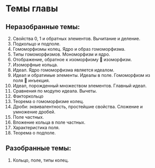 # Темы главы

## Неразобранные темы:
2. Свойства 0, 1 и обратных элементов. Вычитание и деление.
3. Подкольцо и подполе.
4. Гомоморфизмы колец. Ядро и образ гомоморфизма.
5. Типы гомоморфизмов. Мономорфизм и ядро.
6. Отображение, обратное к изоморфизму  изоморфизм.
7. Изоморфные кольца.
8. Идеал. Ядро гомоморфизма является идеалом.
9. Идеал и обратимые элементы. Идеалы в поле. Гомоморфизм из поля  инъекция.
10. Идеал, порожденный множеством элементов. Главный идеал.
11. Сравнения по модулю идеала. Вычеты.
12. Факторкольцо
13. Теорема о гомоморфизме колец.
14. Дроби: эквивалентность, простейшие свойства. Сложение и умножение дробей.
15. Поле частных.
16. Вложение кольца в поле частных.
17. Характеристика поля.
18. Теорема о подполе.

## Разобранные темы:
1. Кольцо, поле, типы колец.
